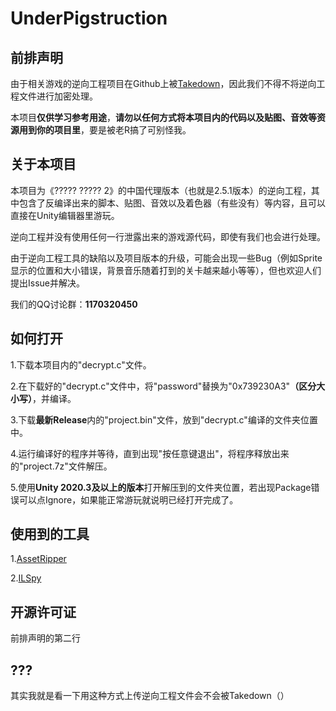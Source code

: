 # UnderPigstruction
## 前排声明
由于相关游戏的逆向工程项目在Github上被[Takedown](https://github.com/github/dmca/blob/master/2022/10/2022-10-28-rovio.md)，因此我们不得不将逆向工程文件进行加密处理。

本项目**仅供学习参考用途**，**请勿以任何方式将本项目内的代码以及贴图、音效等资源用到你的项目里**，要是被老R搞了可别怪我。

## 关于本项目
本项目为《????? ????? 2》的中国代理版本（也就是2.5.1版本）的逆向工程，其中包含了反编译出来的脚本、贴图、音效以及着色器（有些没有）等内容，且可以直接在Unity编辑器里游玩。

逆向工程并没有使用任何一行泄露出来的游戏源代码，即使有我们也会进行处理。

由于逆向工程工具的缺陷以及项目版本的升级，可能会出现一些Bug（例如Sprite显示的位置和大小错误，背景音乐随着打到的关卡越来越小等等），但也欢迎人们提出Issue并解决。

我们的QQ讨论群：**1170320450**


## 如何打开
1.下载本项目内的"decrypt.c"文件。

2.在下载好的"decrypt.c"文件中，将"password"替换为"0x739230A3"**（区分大小写）**，并编译。

3.下载**最新Release**内的"project.bin"文件，放到"decrypt.c"编译的文件夹位置中。

4.运行编译好的程序并等待，直到出现"按任意键退出"，将程序释放出来的"project.7z"文件解压。

5.使用**Unity 2020.3及以上的版本**打开解压到的文件夹位置，若出现Package错误可以点Ignore，如果能正常游玩就说明已经打开完成了。

## 使用到的工具

1.[AssetRipper](https://github.com/AssetRipper/AssetRipper)

2.[ILSpy](https://github.com/icsharpcode/ILSpy)

## 开源许可证
前排声明的第二行

## ???
其实我就是看一下用这种方式上传逆向工程文件会不会被Takedown（）
